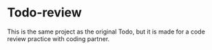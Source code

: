 # Todo-review
This is the same project as the original Todo, but it is made for a code review practice with coding partner.
